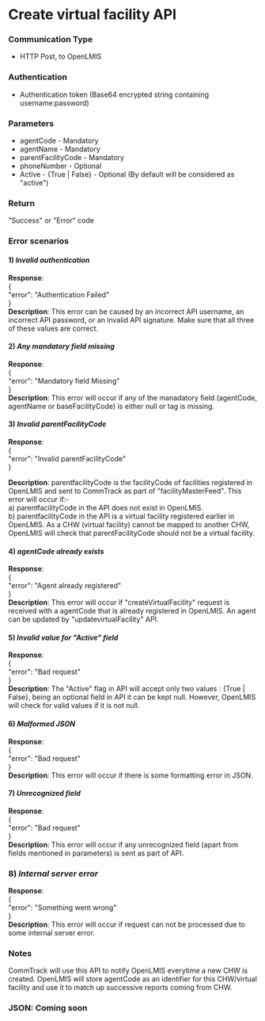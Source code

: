 # Create virtual facility API

### Communication Type

- HTTP Post, to OpenLMIS
 
### Authentication

- Authentication token (Base64 encrypted string containing username:password)

### Parameters

- agentCode - Mandatory
- agentName - Mandatory
- parentFacilityCode - Mandatory
- phoneNumber - Optional
- Active - {True | False} - Optional (By default will be considered as "active")

### Return

"Success" or "Error" code

### Error scenarios

#### 1) *Invalid authentication*  
**Response**:    
{  
   "error": "Authentication Failed"  
}   
**Description**: This error can be caused by an incorrect API username, an incorrect API password, or an invalid API signature. Make sure that all three of these values are correct.

#### 2) *Any mandatory field missing*
**Response**:  
{    
   "error": "Mandatory field Missing"    
}    
**Description**: This error will occur if any of the manadatory field (agentCode, agentName or baseFacilityCode) is either null or tag is missing.

#### 3) *Invalid parentFacilityCode*
**Response**:  
{        
   "error": "Invalid parentFacilityCode"      
}  
  
**Description**: parentfacilityCode is the facilityCode of facilities registered in OpenLMIS and sent to CommTrack as part of "facilityMasterFeed". This error will occur if:-  
a) parentfacilityCode in the API does not exist in OpenLMIS.  
b) parentfacilityCode in the API is a virtual facility registered earlier in OpenLMIS. As a CHW (virtual facility) cannot be mapped to another CHW, OpenLMIS will check that parentFacilityCode should not be a virtual facility.

#### 4) *agentCode already exists*
**Response**:  
{        
   "error": "Agent already registered"      
}   
**Description**: This error will occur if "createVirtualFacility" request is received with a agentCode that is already registered in OpenLMIS. An agent can be updated by "updatevirtualFacility" API.

#### 5) *Invalid value for "Active" field*
**Response**:  
{        
   "error": "Bad request"      
}   
**Description**: The "Active" flag in API will accept only two values : {True | False}, being an optional field in API it can be kept null. However, OpenLMIS will check for valid values if it is not null.

#### 6) *Malformed JSON*
**Response**:   
{          
   "error": "Bad request"        
}   
**Description**: This error will occur if there is some formatting error in JSON.

#### 7) *Unrecognized field*
**Response**:  
{        
   "error": "Bad request"      
}  
**Description**: This error will occur if any unrecognized field (apart from fields mentioned in parameters) is sent as part of API.

### 8) *Internal server error*
**Response**:  
{        
   "error": "Something went wrong"      
}  
**Description**: This error will occur if request can not be processed due to some internal server error.

### Notes

CommTrack will use this API to notify OpenLMIS everytime a new CHW is created. OpenLMIS will store agentCode as an identifier for this CHW/virtual facility and use it to match up successive reports coming from CHW.

### JSON: Coming soon

